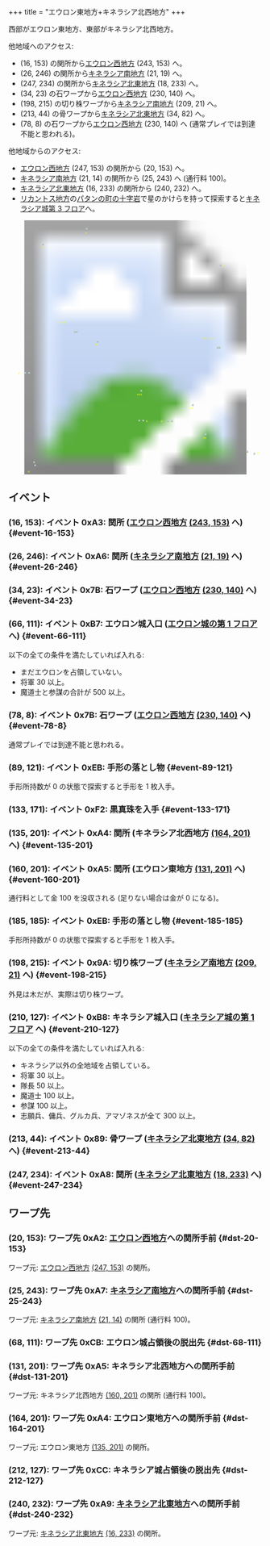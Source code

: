 +++
title = "エウロン東地方+キネラシア北西地方"
+++

西部がエウロン東地方、東部がキネラシア北西地方。

他地域へのアクセス:

* (16, 153) の関所から[エウロン西地方](@/map/map-01/_index.md) (243, 153) へ。
* (26, 246) の関所から[キネラシア南地方](@/map/map-06/_index.md) (21, 19) へ。
* (247, 234) の関所から[キネラシア北東地方](@/map/map-03/_index.md) (18, 233) へ。
* (34, 23) の石ワープから[エウロン西地方](@/map/map-01/_index.md) (230, 140) へ。
* (198, 215) の切り株ワープから[キネラシア南地方](@/map/map-06/_index.md) (209, 21) へ。
* (213, 44) の骨ワープから[キネラシア北東地方](@/map/map-03/_index.md) (34, 82) へ。
* (78, 8) の石ワープから[エウロン西地方](@/map/map-01/_index.md) (230, 140) へ (通常プレイでは到達不能と思われる)。

他地域からのアクセス:

* [エウロン西地方](@/map/map-01/_index.md) (247, 153) の関所から (20, 153) へ。
* [キネラシア南地方](@/map/map-06/_index.md) (21, 14) の関所から (25, 243) へ (通行料 100)。
* [キネラシア北東地方](@/map/map-03/_index.md) (16, 233) の関所から (240, 232) へ。
* [リカントス地方](@/map/map-05/_index.md)の[パタンの町の十字岩](@/map/map-12/_index.md#event-20-202)で星のかけらを持って探索すると[キネラシア城第 3 フロア](@/map/map-15/_index.md#dst-20-245)へ。

<!-- SVG {{{ -->
<svg width="1536" height="1536" viewbox="0 0 2048 2048">
<defs>
<image id="svg-asset-bg" width="2048" height="2048" href="map-02.webp" />
<image id="svg-asset-event" width="16" height="16" href="icon-event.png" />
<image id="svg-asset-destination" width="16" height="16" href="icon-destination.png" />
</defs>
<use href="#svg-asset-bg" x="0" y="0"></use>
<text class="caption-24" x="620" y="104" fill="yellow">石</text>
<text class="caption-24" x="268" y="224" fill="yellow">石</text>
<text class="caption-48" x="388" y="828" fill="yellow">エウロン城</text>
<text class="caption-32" x="76" y="1240" fill="yellow">関</text>
<text class="caption-24" x="696" y="1008" fill="yellow">手形</text>
<text class="caption-24" x="1036" y="1408" fill="yellow">黒真珠</text>
<text class="caption-32" x="1108" y="1624" fill="yellow">関</text>
<text class="caption-32" x="156" y="2032" fill="yellow">関</text>
<text class="caption-24" x="1728" y="368" fill="yellow">骨</text>
<text class="caption-32" x="1568" y="960" fill="yellow">キネラシア城</text>
<text class="caption-24" x="1464" y="1520" fill="yellow">手形</text>
<text class="caption-32" x="1228" y="1624" fill="yellow">関</text>
<text class="caption-24" x="1568" y="1760" fill="yellow">切株</text>
<text class="caption-32" x="2004" y="1880" fill="yellow">関</text>
<a href="#event-16-153">
<use href="#svg-asset-event" x="128" y="1224"><title>(16, 153): イベント 0xA3: 関所 (エウロン西地方 (243, 153) へ)</title></use>
</a>
<a href="#event-26-246">
<use href="#svg-asset-event" x="208" y="1968"><title>(26, 246): イベント 0xA6: 関所 (キネラシア南地方 (21, 19) へ)</title></use>
</a>
<a href="#event-34-23">
<use href="#svg-asset-event" x="272" y="184"><title>(34, 23): イベント 0x7B: 石ワープ (エウロン西地方 (230, 140) へ)</title></use>
</a>
<a href="#event-66-111">
<use href="#svg-asset-event" x="528" y="888"><title>(66, 111): イベント 0xB7: エウロン城入口 (エウロン城の第 1 フロアへ)</title></use>
</a>
<a href="#event-78-8">
<use href="#svg-asset-event" x="624" y="64"><title>(78, 8): イベント 0x7B: 石ワープ (エウロン西地方 (230, 140) へ)</title></use>
</a>
<a href="#event-89-121">
<use href="#svg-asset-event" x="712" y="968"><title>(89, 121): イベント 0xEB: 手形の落とし物</title></use>
</a>
<a href="#event-133-171">
<use href="#svg-asset-event" x="1064" y="1368"><title>(133, 171): イベント 0xF2: 黒真珠を入手</title></use>
</a>
<a href="#event-135-201">
<use href="#svg-asset-event" x="1080" y="1608"><title>(135, 201): イベント 0xA4: 関所 (キネラシア北西地方 (164, 201) へ)</title></use>
</a>
<a href="#event-160-201">
<use href="#svg-asset-event" x="1280" y="1608"><title>(160, 201): イベント 0xA5: 関所 (エウロン東地方 (131, 201) へ)</title></use>
</a>
<a href="#event-185-185">
<use href="#svg-asset-event" x="1480" y="1480"><title>(185, 185): イベント 0xEB: 手形の落とし物</title></use>
</a>
<a href="#event-198-215">
<use href="#svg-asset-event" x="1584" y="1720"><title>(198, 215): イベント 0x9A: 切り株ワープ (キネラシア南地方 (209, 21) へ)</title></use>
</a>
<a href="#event-210-127">
<use href="#svg-asset-event" x="1680" y="1016"><title>(210, 127): イベント 0xB8: キネラシア城入口 (キネラシア城の第 1 フロアへ)</title></use>
</a>
<a href="#event-213-44">
<use href="#svg-asset-event" x="1704" y="352"><title>(213, 44): イベント 0x89: 骨ワープ (キネラシア北東地方 (34, 82) へ)</title></use>
</a>
<a href="#event-247-234">
<use href="#svg-asset-event" x="1976" y="1872"><title>(247, 234): イベント 0xA8: 関所 (キネラシア北東地方 (18, 233) へ)</title></use>
</a>
<a href="#dst-20-153">
<use href="#svg-asset-destination" x="160" y="1224"><title>(20, 153): ワープ先 0xA2: エウロン西地方への関所手前</title></use>
</a>
<a href="#dst-164-201">
<use href="#svg-asset-destination" x="1312" y="1608"><title>(164, 201): ワープ先 0xA4: エウロン東地方への関所手前</title></use>
</a>
<a href="#dst-131-201">
<use href="#svg-asset-destination" x="1048" y="1608"><title>(131, 201): ワープ先 0xA5: キネラシア北西地方への関所手前</title></use>
</a>
<a href="#dst-25-243">
<use href="#svg-asset-destination" x="200" y="1944"><title>(25, 243): ワープ先 0xA7: キネラシア南地方への関所手前</title></use>
</a>
<a href="#dst-240-232">
<use href="#svg-asset-destination" x="1920" y="1856"><title>(240, 232): ワープ先 0xA9: キネラシア北東地方への関所手前</title></use>
</a>
<a href="#dst-68-111">
<use href="#svg-asset-destination" x="544" y="888"><title>(68, 111): ワープ先 0xCB: エウロン城占領後の脱出先</title></use>
</a>
<a href="#dst-212-127">
<use href="#svg-asset-destination" x="1696" y="1016"><title>(212, 127): ワープ先 0xCC: キネラシア城占領後の脱出先</title></use>
</a>
</svg>
<!-- }}} -->


## イベント

### (16, 153): イベント 0xA3: 関所 ([エウロン西地方](@/map/map-01/_index.md) [(243, 153)](@/map/map-01/_index.md#dst-243-153) へ) {#event-16-153}

### (26, 246): イベント 0xA6: 関所 ([キネラシア南地方](@/map/map-06/_index.md) [(21, 19)](@/map/map-06/_index.md#dst-21-19) へ) {#event-26-246}

### (34, 23): イベント 0x7B: 石ワープ ([エウロン西地方](@/map/map-01/_index.md) [(230, 140)](@/map/map-01/_index.md#dst-230-140) へ) {#event-34-23}

### (66, 111): イベント 0xB7: エウロン城入口 ([エウロン城の第 1 フロア](@/map/map-15/_index.md#dst-20-117) へ) {#event-66-111}

以下の全ての条件を満たしていれば入れる:

* まだエウロンを占領していない。
* 将軍 30 以上。
* 魔道士と参謀の合計が 500 以上。

### (78, 8): イベント 0x7B: 石ワープ ([エウロン西地方](@/map/map-01/_index.md) [(230, 140)](@/map/map-01/_index.md#dst-230-140) へ) {#event-78-8}

通常プレイでは到達不能と思われる。


### (89, 121): イベント 0xEB: 手形の落とし物 {#event-89-121}

手形所持数が 0 の状態で探索すると手形を 1 枚入手。

### (133, 171): イベント 0xF2: 黒真珠を入手 {#event-133-171}

### (135, 201): イベント 0xA4: 関所 (キネラシア北西地方 [(164, 201)](#dst-164-201) へ) {#event-135-201}

### (160, 201): イベント 0xA5: 関所 (エウロン東地方 [(131, 201)](#dst-131-201) へ) {#event-160-201}

通行料として金 100 を没収される (足りない場合は金が 0 になる)。

### (185, 185): イベント 0xEB: 手形の落とし物 {#event-185-185}

手形所持数が 0 の状態で探索すると手形を 1 枚入手。

### (198, 215): イベント 0x9A: 切り株ワープ ([キネラシア南地方](@/map/map-06/_index.md) [(209, 21)](@/map/map-06/_index.md#dst-209-21) へ) {#event-198-215}

外見は木だが、実際は切り株ワープ。

### (210, 127): イベント 0xB8: キネラシア城入口 ([キネラシア城の第 1 フロア](@/map/map-15/_index.md#dst-20-181) へ) {#event-210-127}

以下の全ての条件を満たしていれば入れる:

* キネラシア以外の全地域を占領している。
* 将軍 30 以上。
* 隊長 50 以上。
* 魔道士 100 以上。
* 参謀 100 以上。
* 志願兵、傭兵、グルカ兵、アマゾネスが全て 300 以上。

### (213, 44): イベント 0x89: 骨ワープ ([キネラシア北東地方](@/map/map-03/_index.md) [(34, 82)](@/map/map-03/_index.md#dst-34-82) へ) {#event-213-44}

### (247, 234): イベント 0xA8: 関所 ([キネラシア北東地方](@/map/map-03/_index.md) [(18, 233)](@/map/map-03/_index.md#dst-18-233) へ) {#event-247-234}


## ワープ先

### (20, 153): ワープ先 0xA2: [エウロン西地方](@/map/map-01/_index.md)への関所手前 {#dst-20-153}

ワープ元: [エウロン西地方](@/map/map-01/_index.md) [(247, 153)](@/map/map-01/_index.md#event-247-153) の関所。

### (25, 243): ワープ先 0xA7: [キネラシア南地方](@/map/map-06/_index.md)への関所手前 {#dst-25-243}

ワープ元: [キネラシア南地方](@/map/map-06/_index.md) [(21, 14)](@/map/map-06/_index.md#event-21-14) の関所 (通行料 100)。

### (68, 111): ワープ先 0xCB: エウロン城占領後の脱出先 {#dst-68-111}

### (131, 201): ワープ先 0xA5: キネラシア北西地方への関所手前 {#dst-131-201}

ワープ元: キネラシア北西地方 [(160, 201)](#event-160-201) の関所 (通行料 100)。

### (164, 201): ワープ先 0xA4: エウロン東地方への関所手前 {#dst-164-201}

ワープ元: エウロン東地方 [(135, 201)](#event-135-201) の関所。

### (212, 127): ワープ先 0xCC: キネラシア城占領後の脱出先 {#dst-212-127}

### (240, 232): ワープ先 0xA9: [キネラシア北東地方](@/map/map-03/_index.md)への関所手前 {#dst-240-232}

ワープ元: [キネラシア北東地方](@/map/map-03/_index.md) [(16, 233)](@/map/map-03/_index.md#event-16-233) の関所。
